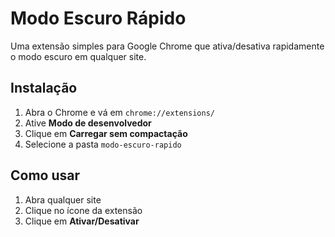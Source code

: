# Modo Escuro Rápido

Uma extensão simples para Google Chrome que ativa/desativa rapidamente o modo escuro em qualquer site.

## Instalação
1. Abra o Chrome e vá em `chrome://extensions/`
2. Ative **Modo de desenvolvedor**
3. Clique em **Carregar sem compactação**
4. Selecione a pasta `modo-escuro-rapido`

## Como usar
1. Abra qualquer site
2. Clique no ícone da extensão
3. Clique em **Ativar/Desativar**
